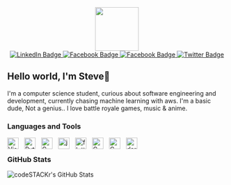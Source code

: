 

<div id="header" align="center">
  <img src="https://media.giphy.com/media/5ndklThG9vUUdTmgMn/giphy.gif" width="100"/>
</div>
<div id="badges" align = "center">
  <a href="https://www.linkedin.com/in/steven-kamanga-19541920b/">
    <img src="https://img.shields.io/badge/LinkedIn-blue?style=for-the-badge&logo=linkedin&logoColor=white" alt="LinkedIn Badge"/>
  </a>
  <a href="https://web.facebook.com/mahssive.kamanga.1/">
    <img src="https://img.shields.io/badge/Facebook-white?style=for-the-badge&logo=facebook&logoColor=blue" alt="Facebook Badge"/>
  </a>
   <a href="https://stackoverflow.com/users/13362387/steven">
    <img src="https://img.shields.io/badge/Stackoverflow-orange?style=for-the-badge&logo=stackoverflow&logoColor=white" alt="Facebook Badge"/>
  </a>
  <a href="https://twitter.com/drplxrd">
    <img src="https://img.shields.io/badge/Twitter-blue?style=for-the-badge&logo=twitter&logoColor=white" alt="Twitter Badge"/>
  </a>
  </div>

## Hello world, I'm Steve👋

I'm a computer science student, curious about software engineering and development, currently chasing machine learning with aws. I'm a basic dude, Not a genius.. I love battle royale games, music & anime.

### Languages and Tools

<img align="left" alt="Visual Studio Code" width="26px" src="https://cdn.jsdelivr.net/gh/devicons/devicon/icons/vscode/vscode-original.svg" style="padding-right:10px;" />
<img align="left" alt="Python" width="26px" src="https://cdn.jsdelivr.net/gh/devicons/devicon/icons/python/python-original.svg" style="padding-right:10px;" />
<img align="left" alt="C Programming" width="26px" src="https://cdn.jsdelivr.net/gh/devicons/devicon/icons/c/c-original.svg" style="padding-right:10px;" />
<img align="left" alt="java Programming" width="26px" src="https://cdn.jsdelivr.net/gh/devicons/devicon/icons/java/java-original.svg" style="padding-right:10px;" />
<img align="left" alt="flutter" width="26px" src="https://cdn.jsdelivr.net/gh/devicons/devicon/icons/flutter/flutter-original.svg" style="padding-right:10px;" />
<img align="left" alt="C Programming" width="26px" src="https://cdn.jsdelivr.net/gh/devicons/devicon/icons/mysql/mysql-original.svg" style="padding-right:10px;" />
<img align="left" alt="C Programming" width="26px" src="https://cdn.jsdelivr.net/gh/devicons/devicon/icons/sqlite/sqlite-original.svg" style="padding-right:10px;" />
<img align="left" alt=" dart" width="26px" src="https://cdn.jsdelivr.net/gh/devicons/devicon/icons/dart/dart-original.svg" style="padding-right:10px;" />
<br />


 ### GitHub Stats

  <img align="left" alt="codeSTACKr's GitHub Stats" src="https://github-readme-stats.vercel.app/api?username=drplxrd&show_icons=true&hide_border=false&title_color=ffffff&icon_color=FFE400&bg_color=09131B&text_color=ffffff&border_color=0c1a25" />


<!--
**drplxrd/drplxrd** is a ✨ _special_ ✨ repository because its `README.md` (this file) appears on your GitHub profile.

Here are some ideas to get you started:

- 🔭 I’m currently working on ...
- 🌱 I’m currently learning ...
- 👯 I’m looking to collaborate on ...
- 🤔 I’m looking for help with ...
- 💬 Ask me about ...
- 📫 How to reach me: ...
- 😄 Pronouns: ...
- ⚡ Fun fact: ...
-->
